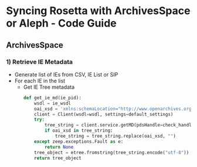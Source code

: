 # Syncing Rosetta with ArchivesSpace or Aleph - Code Guide

## ArchivesSpace

### 1) Retrieve IE Metadata

- Generate list of IEs from CSV, IE List or SIP
- For each IE in the list
  - Get IE Tree metadata
    ```python
    def get_ie_md(ie_pid):
        wsdl = ie_wsdl
        oai_xsd = 'xmlns:schemaLocation="http://www.openarchives.org/OAI/2.0/oai_dc/ http://www.openarchives.org/OAI/2.0/oai_dc.xsd"'
        client = Client(wsdl=wsdl, settings=default_settings)
        try:
            tree_string = client.service.getMD(pdsHandle=check_handle(), PID=ie_pid)
            if oai_xsd in tree_string:
                tree_string = tree_string.replace(oai_xsd, "")
        except zeep.exceptions.Fault as e:
            return None
        tree_object = etree.fromstring(tree_string.encode("utf-8"))
        return tree_object
    ```
